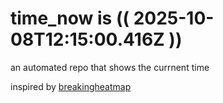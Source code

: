 # time_now is (( 2025-10-08T12:15:00.416Z ))

an automated repo that shows the currnent time

inspired by [breakingheatmap](https://github.com/breakingheatmap/breakingheatmap)